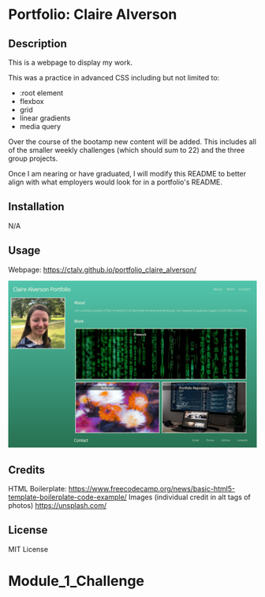 # Portfolio: Claire Alverson

## Description

This is a webpage to display my work. 

This was a practice in advanced CSS including but not limited to:
- :root element
- flexbox
- grid
- linear gradients
- media query

Over the course of the bootamp new content will be added. This includes all of the smaller weekly challenges (which should sum to 22) and the three group projects.

Once I am nearing or have graduated, I will modify this README to better align with what employers would look for in a portfolio's README.

## Installation

N/A

## Usage

Webpage: https://ctalv.github.io/portfolio_claire_alverson/

![Portfolio Screenshot](assets/images/screenshot.jpeg)

## Credits

HTML Boilerplate: https://www.freecodecamp.org/news/basic-html5-template-boilerplate-code-example/
Images (individual credit in alt tags of photos) https://unsplash.com/ 


## License

MIT License

# Module_1_Challenge

